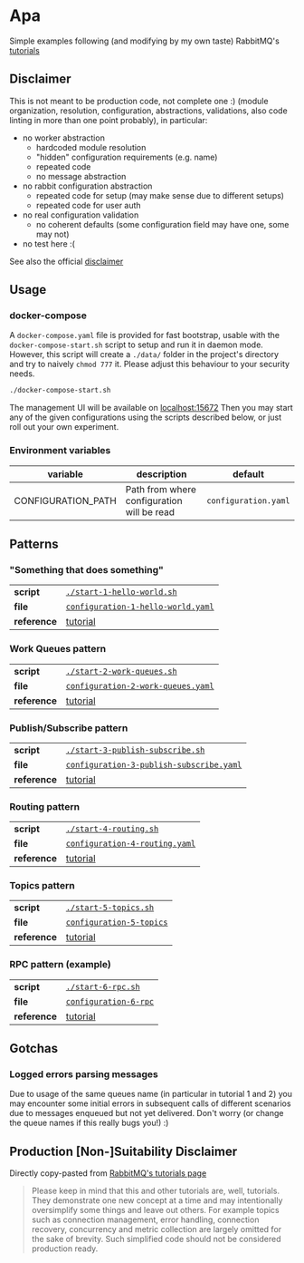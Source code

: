 # Apa

Simple examples following (and modifying by my own taste) RabbitMQ's [tutorials](https://www.rabbitmq.com/getstarted.html)

## Disclaimer

This is not meant to be production code, not complete one :)
(module organization, resolution, configuration, abstractions, validations, also code linting in more than one point probably), in particular:

 * no worker abstraction
   * hardcoded module resolution
   * "hidden" configuration requirements (e.g. name)
   * repeated code
   * no message abstraction
 * no rabbit configuration abstraction
   * repeated code for setup (may make sense due to different setups)
   * repeated code for user auth
 * no real configuration validation
   * no coherent defaults (some configuration field may have one, some may not)
 * no test here :(

See also the official [disclaimer](#disclaimer)

## Usage

### docker-compose

A `docker-compose.yaml` file is provided for fast bootstrap, usable with the `docker-compose-start.sh` script to setup and run it in daemon mode. However, this script will create a `./data/` folder in the project's directory and try to naively `chmod 777` it. Please adjust this behaviour to your security needs.

``` bash
./docker-compose-start.sh
```

The management UI will be available on [localhost:15672](http://localhost:15672/)
Then you may start any of the given configurations using the scripts described below, or just roll out your own experiment.

### Environment variables

| variable           | description                                | default              |
| ------------------ | ------------------------------------------ | -------------------- |
| CONFIGURATION_PATH | Path from where configuration will be read | `configuration.yaml` |

## Patterns

### "Something that does something"

|               |                                                                          |
| ------------- | ------------------------------------------------------------------------ |
| **script**    | [`./start-1-hello-world.sh`](./start-1-hello-world.sh)                   |
| **file**      | [`configuration-1-hello-world.yaml`](./configuration-1-hello-world.yaml) |
| **reference** | [tutorial](https://www.rabbitmq.com/tutorials/tutorial-one-elixir.html)  |

### Work Queues pattern

|               |                                                                          |
| ------------- | ------------------------------------------------------------------------ |
| **script**    | [`./start-2-work-queues.sh`](./start-2-work-queues.sh)                   |
| **file**      | [`configuration-2-work-queues.yaml`](./configuration-2-work-queues.yaml) |
| **reference** | [tutorial](https://www.rabbitmq.com/tutorials/tutorial-two-elixir.html)  |

### Publish/Subscribe pattern

|               |                                                                                      |
| ------------- | ------------------------------------------------------------------------------------ |
| **script**    | [`./start-3-publish-subscribe.sh`](./start-3-publish-subscribe.sh)                   |
| **file**      | [`configuration-3-publish-subscribe.yaml`](./configuration-3-publish-subscribe.yaml) |
| **reference** | [tutorial](https://www.rabbitmq.com/tutorials/tutorial-three-elixir.html)            |

### Routing pattern

|               |                                                                          |
| ------------- | ------------------------------------------------------------------------ |
| **script**    | [`./start-4-routing.sh`](./start-4-routing.sh)                           |
| **file**      | [`configuration-4-routing.yaml`](./configuration-4-routing.yaml)         |
| **reference** | [tutorial](https://www.rabbitmq.com/tutorials/tutorial-four-elixir.html) |

### Topics pattern

|               |                                                                          |
| ------------- | ------------------------------------------------------------------------ |
| **script**    | [`./start-5-topics.sh`](./start-5-topics.sh)                             |
| **file**      | [`configuration-5-topics`](./configuration-5-topics)                     |
| **reference** | [tutorial](https://www.rabbitmq.com/tutorials/tutorial-five-elixir.html) |

### RPC pattern (example)

|               |                                                                         |
| ------------- | ----------------------------------------------------------------------- |
| **script**    | [`./start-6-rpc.sh`](./start-6-rpc.sh)                                  |
| **file**      | [`configuration-6-rpc`](./configuration-6-rpc)                          |
| **reference** | [tutorial](https://www.rabbitmq.com/tutorials/tutorial-six-elixir.html) |

## Gotchas

### Logged errors parsing messages

Due to usage of the same queues name (in particular in tutorial 1 and 2) you may encounter some initial errors in subsequent calls of different scenarios due to messages enqueued but not yet delivered. Don't worry (or change the queue names if this really bugs you!) :)

## <a name="disclaimer"></a> Production \[Non-\]Suitability Disclaimer

Directly copy-pasted from [RabbitMQ's tutorials page](https://www.rabbitmq.com/tutorials)

 > Please keep in mind that this and other tutorials are, well, tutorials. They demonstrate one new concept at a time and may intentionally oversimplify some things and leave out others. For example topics such as connection management, error handling, connection recovery, concurrency and metric collection are largely omitted for the sake of brevity. Such simplified code should not be considered production ready.
